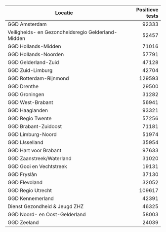 | Locatie | Positieve tests |
|---------|----------------:|
| GGD Amsterdam                            | 92333 |
| Veiligheids- en Gezondheidsregio Gelderland-Midden | 52457 |
| GGD Hollands-Midden                      | 71016 |
| GGD Hollands-Noorden                     | 57791 |
| GGD Gelderland-Zuid                      | 47128 |
| GGD Zuid-Limburg                         | 42704 |
| GGD Rotterdam-Rijnmond                   | 129593 |
| GGD Drenthe                              | 29500 |
| GGD Groningen                            | 31282 |
| GGD West-Brabant                         | 56941 |
| GGD Haaglanden                           | 93321 |
| GGD Regio Twente                         | 57256 |
| GGD Brabant-Zuidoost                     | 71181 |
| GGD Limburg-Noord                        | 51974 |
| GGD IJsselland                           | 35954 |
| GGD Hart voor Brabant                    | 97633 |
| GGD Zaanstreek/Waterland                 | 31020 |
| GGD Gooi en Vechtstreek                  | 19131 |
| GGD Fryslân                              | 37130 |
| GGD Flevoland                            | 32052 |
| GGD Regio Utrecht                        | 109617 |
| GGD Kennemerland                         | 42391 |
| Dienst Gezondheid & Jeugd ZHZ            | 46325 |
| GGD Noord- en Oost-Gelderland            | 58003 |
| GGD Zeeland                              | 24039 |
